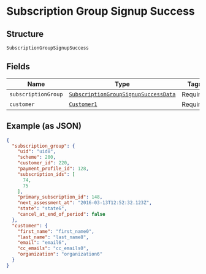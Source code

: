 
# Subscription Group Signup Success

## Structure

`SubscriptionGroupSignupSuccess`

## Fields

| Name | Type | Tags | Description |
|  --- | --- | --- | --- |
| `subscriptionGroup` | [`SubscriptionGroupSignupSuccessData`](../../doc/models/subscription-group-signup-success-data.md) | Required | - |
| `customer` | [`Customer1`](../../doc/models/customer-1.md) | Required | - |

## Example (as JSON)

```json
{
  "subscription_group": {
    "uid": "uid8",
    "scheme": 200,
    "customer_id": 220,
    "payment_profile_id": 128,
    "subscription_ids": [
      74,
      75
    ],
    "primary_subscription_id": 148,
    "next_assessment_at": "2016-03-13T12:52:32.123Z",
    "state": "state6",
    "cancel_at_end_of_period": false
  },
  "customer": {
    "first_name": "first_name0",
    "last_name": "last_name8",
    "email": "email6",
    "cc_emails": "cc_emails0",
    "organization": "organization6"
  }
}
```

